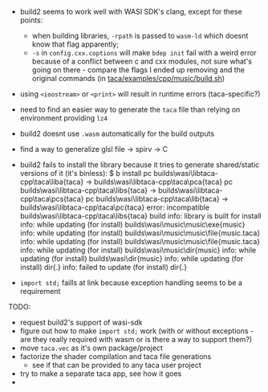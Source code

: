 
- build2 seems to work well with WASI SDK's clang, except for these points:
  - when building libraries, `-rpath` is passed to `wasm-ld` which doesnt know that flag apparently;
  - `-s` in `config.cxx.coptions` will make `bdep init` fail with a weird error because of a conflict between c and cxx modules, not sure what's going on there - compare the flags I ended up removing and the original commands (in [taca/examples/cpp/music/build.sh](https://github.com/contextfreeinfo/taca/blob/main/examples/cpp/music/build.sh))

- using `<ioostream>` or `<print>` will result in runtime errors (taca-specific?)
- need to find an easier way to generate the `taca` file than relying on environment providing `lz4`
- build2 doesnt use `.wasm` automatically for the build outputs
- find a way to generalize glsl file -> spirv -> C
- build2 fails to install the library because it tries to generate shared/static versions of it (it's binless):
    $ b install
    pc builds\wasi\libtaca-cpp\taca\liba{taca} -> builds\wasi\libtaca-cpp\taca\pca{taca}
    pc builds\wasi\libtaca-cpp\taca\libs{taca} -> builds\wasi\libtaca-cpp\taca\pcs{taca}
    pc builds\wasi\libtaca-cpp\taca\lib{taca} -> builds\wasi\libtaca-cpp\taca\pc{taca}
    error: incompatible builds\wasi\libtaca-cpp\taca\libs{taca} build
      info: library is built for install
      info: while updating (for install) builds\wasi\music\music\exe{music}
      info: while updating (for install) builds\wasi\music\music\file{music.taca}
      info: while updating (for install) builds\wasi\music\music\file{music.taca}
      info: while updating (for install) builds\wasi\music\dir{music\}
      info: while updating (for install) builds\wasi\dir{music\}
      info: while updating (for install) dir{.\}
    info: failed to update (for install) dir{.\}

- `import std;` faills at link because exception handling seems to be a requirement

TODO:
- request build2's support of wasi-sdk
- figure out how to make `import std;` work (with or without exceptions - are they really required with wasm or is there a way to support them?)
- move `taca.vec` as it's own package/project
- factorize the shader compilation and taca file generations
  - see if that can be provided to any taca user project
- try to make a separate taca app, see how it goes
-